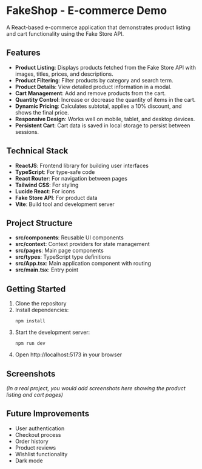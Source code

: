 # FakeShop - E-commerce Demo

A React-based e-commerce application that demonstrates product listing and cart functionality using the Fake Store API.

## Features

- **Product Listing**: Displays products fetched from the Fake Store API with images, titles, prices, and descriptions.
- **Product Filtering**: Filter products by category and search term.
- **Product Details**: View detailed product information in a modal.
- **Cart Management**: Add and remove products from the cart.
- **Quantity Control**: Increase or decrease the quantity of items in the cart.
- **Dynamic Pricing**: Calculates subtotal, applies a 10% discount, and shows the final price.
- **Responsive Design**: Works well on mobile, tablet, and desktop devices.
- **Persistent Cart**: Cart data is saved in local storage to persist between sessions.

## Technical Stack

- **ReactJS**: Frontend library for building user interfaces
- **TypeScript**: For type-safe code
- **React Router**: For navigation between pages
- **Tailwind CSS**: For styling
- **Lucide React**: For icons
- **Fake Store API**: For product data
- **Vite**: Build tool and development server

## Project Structure

- **src/components**: Reusable UI components
- **src/context**: Context providers for state management
- **src/pages**: Main page components
- **src/types**: TypeScript type definitions
- **src/App.tsx**: Main application component with routing
- **src/main.tsx**: Entry point

## Getting Started

1. Clone the repository
2. Install dependencies:
   ```
   npm install
   ```
3. Start the development server:
   ```
   npm run dev
   ```
4. Open http://localhost:5173 in your browser

## Screenshots

*(In a real project, you would add screenshots here showing the product listing and cart pages)*

## Future Improvements

- User authentication
- Checkout process
- Order history
- Product reviews
- Wishlist functionality
- Dark mode